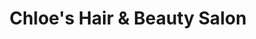 ---
title: "Chloe's Hair & Beauty Salon"
url: /glasgow/chloes-hair-and-beauty-salon/
shop: hairdresser
---